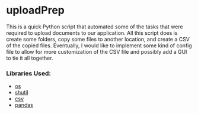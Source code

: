 # uploadPrep

This is a quick Python script that automated some of the tasks that were required to upload documents to our application. All this script does is create some folders, copy some files to another location, and create a CSV of the copied files. Eventually, I would like to implement some kind of config file to allow for more customization of the CSV file and possibly add a GUI to tie it all together.

### Libraries Used:
- [os](https://docs.python.org/3/library/os.html)
- [shutil](https://docs.python.org/3/library/shutil.html)
- [csv](https://docs.python.org/3/library/csv.html)
- [pandas](https://pandas.pydata.org/)
